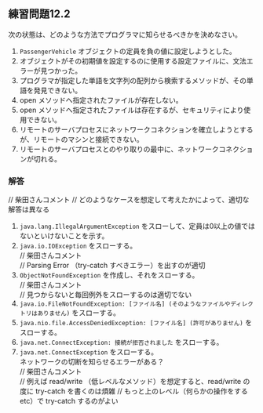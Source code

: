 ## 練習問題12.2

次の状態は、どのような方法でプログラマに知らせるべきかを決めなさい。

1. `PassengerVehicle` オブジェクトの定員を負の値に設定しようとした。
1. オブジェクトがその初期値を設定するのに使用する設定ファイルに、文法エラーが見つかった。
1. プログラマが指定した単語を文字列の配列から検索するメソッドが、その単語を発見できない。
1. open メソッドへ指定されたファイルが存在しない。
1. open メソッドへ指定されたファイルは存在するが、セキュリティにより使用できない。
1. リモートのサーバプロセスにネットワークコネクションを確立しようとするが、リモートのマシンと接続できない。
1. リモートのサーバプロセスとのやり取りの最中に、ネットワークコネクションが切れる。

### 解答

// 柴田さんコメント
// どのようなケースを想定して考えたかによって、適切な解答は異なる

1. `java.lang.IllegalArgumentException` をスローして、定員は0以上の値ではないといけないことを示す。
1. `java.io.IOException` をスローする。  
// 柴田さんコメント  
// Parsing Error （try-catch すべきエラー）を出すのが適切
1. `ObjectNotFoundException` を作成し、それをスローする。  
// 柴田さんコメント  
// 見つからないと毎回例外をスローするのは適切でない
1. `java.io.FileNotFoundException: [ファイル名] (そのようなファイルやディレクトリはありません)` をスローする。
1. `java.nio.file.AccessDeniedException: [ファイル名] (許可がありません)` をスローする。
1. `java.net.ConnectException: 接続が拒否されました` をスローする。
1. `java.net.ConnectException` をスローする。  
ネットワークの切断を知らせるエラーがある？  
// 柴田さんコメント  
// 例えば read/write （低レベルなメソッド）を想定すると、read/write の度に try-catch を書くのは煩雑
// もっと上のレベル（何らかの操作をする etc）で try-catch するのがよい
